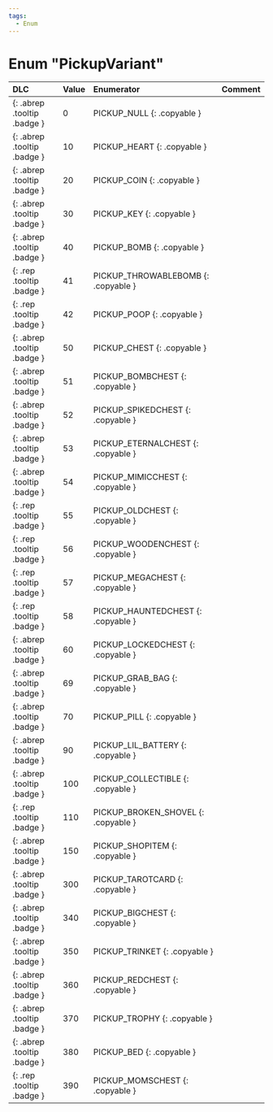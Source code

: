 ```yaml
---
tags:
  - Enum
---
```

# Enum "PickupVariant"
|DLC|Value|Enumerator|Comment|
|:--|:--|:--|:--|
|[ ](#){: .abrep .tooltip .badge }|0 |PICKUP_NULL {: .copyable } |  |
|[ ](#){: .abrep .tooltip .badge }|10 |PICKUP_HEART {: .copyable } |  |
|[ ](#){: .abrep .tooltip .badge }|20 |PICKUP_COIN {: .copyable } |  |
|[ ](#){: .abrep .tooltip .badge }|30 |PICKUP_KEY {: .copyable } |  |
|[ ](#){: .abrep .tooltip .badge }|40 |PICKUP_BOMB {: .copyable } |  |
|[ ](#){: .rep .tooltip .badge }|41 |PICKUP_THROWABLEBOMB {: .copyable } |  |
|[ ](#){: .rep .tooltip .badge }|42 |PICKUP_POOP {: .copyable } |  |
|[ ](#){: .abrep .tooltip .badge }|50 |PICKUP_CHEST {: .copyable } |  |
|[ ](#){: .abrep .tooltip .badge }|51 |PICKUP_BOMBCHEST {: .copyable } |  |
|[ ](#){: .abrep .tooltip .badge }|52 |PICKUP_SPIKEDCHEST {: .copyable } |  |
|[ ](#){: .abrep .tooltip .badge }|53 |PICKUP_ETERNALCHEST {: .copyable } |  |
|[ ](#){: .abrep .tooltip .badge }|54 |PICKUP_MIMICCHEST {: .copyable } |  |
|[ ](#){: .rep .tooltip .badge }|55 |PICKUP_OLDCHEST {: .copyable } |  |
|[ ](#){: .rep .tooltip .badge }|56 |PICKUP_WOODENCHEST {: .copyable } |  |
|[ ](#){: .rep .tooltip .badge }|57 |PICKUP_MEGACHEST {: .copyable } |  |
|[ ](#){: .rep .tooltip .badge }|58 |PICKUP_HAUNTEDCHEST {: .copyable } |  |
|[ ](#){: .abrep .tooltip .badge }|60 |PICKUP_LOCKEDCHEST {: .copyable } |  |
|[ ](#){: .abrep .tooltip .badge }|69 |PICKUP_GRAB_BAG {: .copyable } |  |
|[ ](#){: .abrep .tooltip .badge }|70 |PICKUP_PILL {: .copyable } |  |
|[ ](#){: .abrep .tooltip .badge }|90 |PICKUP_LIL_BATTERY {: .copyable } |  |
|[ ](#){: .abrep .tooltip .badge }|100 |PICKUP_COLLECTIBLE {: .copyable } |  |
|[ ](#){: .rep .tooltip .badge }|110 |PICKUP_BROKEN_SHOVEL {: .copyable } |  |
|[ ](#){: .abrep .tooltip .badge }|150 |PICKUP_SHOPITEM {: .copyable } |  |
|[ ](#){: .abrep .tooltip .badge }|300 |PICKUP_TAROTCARD {: .copyable } |  |
|[ ](#){: .abrep .tooltip .badge }|340 |PICKUP_BIGCHEST {: .copyable } |  |
|[ ](#){: .abrep .tooltip .badge }|350 |PICKUP_TRINKET {: .copyable } |  |
|[ ](#){: .abrep .tooltip .badge }|360 |PICKUP_REDCHEST {: .copyable } |  |
|[ ](#){: .abrep .tooltip .badge }|370 |PICKUP_TROPHY {: .copyable } |  |
|[ ](#){: .abrep .tooltip .badge }|380 |PICKUP_BED {: .copyable } |  |
|[ ](#){: .rep .tooltip .badge }|390 |PICKUP_MOMSCHEST {: .copyable } |  |
